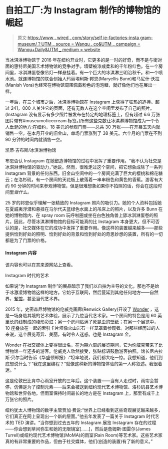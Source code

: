 # 自拍工厂:为 Instagram 制作的博物馆的崛起

> 原文:[https://www . wired . com/story/self ie-factories-insta gram-museum/？UTM _ source = Wanqu . co&UTM _ campaign = Wanqu+Daily&UTM _ medium = website](https://www.wired.com/story/selfie-factories-instagram-museum/?utm_source=wanqu.co&utm_campaign=Wanqu+Daily&utm_medium=website)

当冰淇淋博物馆于 2016 年在纽约开业时，它更多的是一时的好奇，而不是与街对面的惠特尼美国艺术博物馆的竞争对手。墙壁被漆成柔和的千年粉红色。在一个房间里，冰淇淋蛋卷像吊灯一样悬挂着。有一个巨大的冰淇淋三明治秋千。和一个喷水池。就连博物馆的联合创始人玛丽埃利斯·邦恩(Maryellis Bunn)和马尼什·沃拉(Manish Vora)也经常在博物馆周围佩戴粉色的泡泡糖，就好像他们也在展出一样。

一年后，在三个城市之后，冰淇淋博物馆在 Instagram 上获得了狂热的追捧。超过 241，000 人关注它的页面，还有无数人在这个空间里发布了自己的照片。(Instagram 没有显示有多少照片被发布在特定的地理标签上，但有超过 6.6 万张图片带有#museumoficecream 标签。)所有这些克数让冰淇淋博物馆成为一个令人垂涎的地方:在纽约，18 美元的参观门票——总共 30 万张——在开幕五天内就销售一空。在本月开业的旧金山，单场门票涨到了 38 美元。六个月的门票在不到 90 分钟的时间内就销售一空。



凯蒂·吉布斯/冰淇淋博物馆



布恩否认 Instagram 在她塑造博物馆的过程中发挥了重要作用。“我不认为社交是冰淇淋博物馆的驱动力，”她说。然而，很难走过这个空间，把它想象成除了一系列 Instagram 背景的任何东西。旧金山空间中的一个房间充满了巨大的樱桃和棉花糖云；在洛杉矶，有一个房间的天花板上散落着一串串粉色和黄色的香蕉。游客有大约 90 分钟的时间来参观博物馆，但是很难想象如果你不拍照的话，你会在这段时间里*做什么。*

25 岁的邦恩似乎理解一张精致的 Instagram 照片的吸引力。她的个人资料包括她在夏威夷浮潜和悬挂在马尔代夫蓝绿色水面上的吊床上的照片，以及许多 Bunn 在她的博物馆内、在 spray room 玩呼啦圈或坐在白色独角兽上舔冰淇淋蛋卷的照片。因此，尽管冰淇淋博物馆的目标可能真的比 Instagram 本身更大，但不可否认的是，社交媒体在它的成功中发挥了重要作用。像这样的装置越来越多——那些提供恰到好处的照明、恰到好处的背景和恰到好处的奇思妙想的装置，所有的一切都是为了门票的价格。

#### Instagram 内容

该内容也可以在其来源网站上查看。

Instagram 时代的艺术

如果说“为 Instagram 制作”的展品暗示了我们以自拍为主导的文化，那也不是始于冰激凌博物馆这样的地方。它始于互联网，然后蔓延到其他任何地方——自然界，[餐馆](https://www.theverge.com/2017/7/20/16000552/instagram-restaurant-interior-design-photo-friendly-media-noche)，甚至当代艺术界。

2015 年，史密森尼博物馆的伦威克画廊(Renwick Gallery)开设了 [Wonder](https://americanart.si.edu/exhibitions/wonder) ，这是一场身临其境的艺术体验，展示了九位当代艺术家。一个房间的特色是用 60 英里长的线制成的棱形彩虹；另一个房间贴满了死昆虫的壁纸；在另一个展览中，10 座叠放在一起的索引卡片塔像火山岩石一样笼罩着参观者。对那些经历过的人来说，这个展览奇异、美丽，有时令人迷惑。也是 Instagram 金。

Wonder 在社交媒体上变得很出名，在为期六周的展览期间，它为伦威克带来了比博物馆一年还多的游客。伦威克人欣然接受，张贴标语鼓励游客拍照。馆长尼古拉斯·贝尔当时告诉《华盛顿邮报》:“坦率地说，我们都大吃一惊。我想知道，他们到底想说什么？“我在这里编程？”就像这种新的博物馆体验的第一人称叙述。我很着迷。"

这是伦敦巴比肯中心雨室开放的三年后。这个装置——当有人走过时，雨帘会暂停，仿佛是为了控制元素——后来会被送到纽约现代艺术博物馆、洛杉矶县艺术博物馆和世界各地。但雨室保持时间最长的地方是在 Instagram 上，那里有成千上万张它的照片。

纽约犹太人博物馆的数字主管贾加·费说:“世界上已经看到这些奇观展览越来越多，它们真正在网上呈现出一个新的层面。”他去年发表了一篇关于 Instagram 时代艺术的 TED 演讲。“当你想到过去五年的 Instagram 展览 Instagram 存在的过程——你会想到草间弥生和她的无限镜室[……]，然后是詹姆斯·图雷尔(James Turrell)或纽约现代艺术博物馆(MoMA)的雨室(Rain Room)等艺术家。这些艺术家真的有非常重要的作品，但由于社交媒体，他们(创造的装置)有了新的意义。”